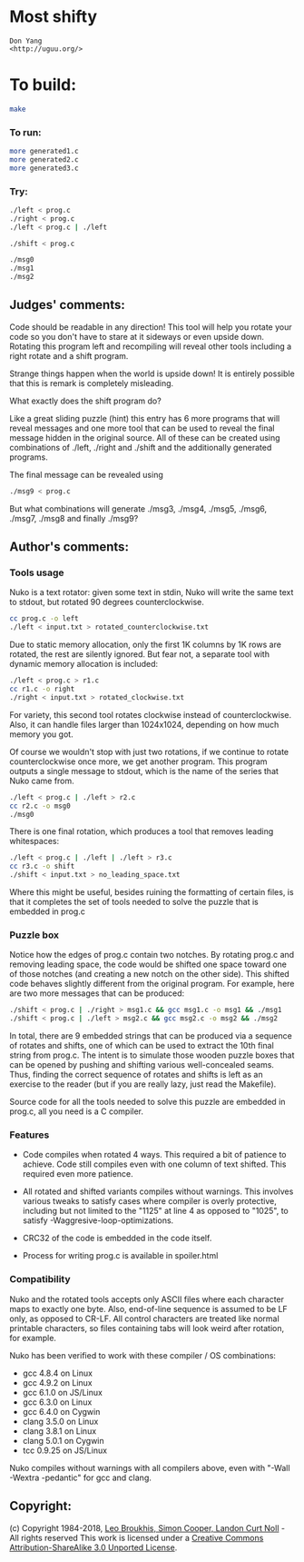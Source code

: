 # Most shifty

    Don Yang  
    <http://uguu.org/>  

# To build:

```sh
make
```

### To run:

```sh
more generated1.c
more generated2.c
more generated3.c
```

### Try:

```sh
./left < prog.c
./right < prog.c
./left < prog.c | ./left

./shift < prog.c

./msg0
./msg1
./msg2
```

## Judges' comments:

Code should be readable in any direction! This tool will help you rotate your
code so you don't have to stare at it sideways or even upside down. Rotating
this program left and recompiling will reveal other tools including a right rotate
and a shift program.

Strange things happen when the world is upside down! It is entirely possible
that this is remark is completely misleading.

What exactly does the shift program do?

Like a great sliding puzzle (hint) this entry has 6 more programs that will
reveal messages and one more tool that can be used to reveal the final
message hidden in the original source.  All of these can be created using
combinations of ./left, ./right and ./shift and the additionally generated
programs.

The final message can be revealed using

```sh
./msg9 < prog.c
```

But what combinations will generate ./msg3, ./msg4, ./msg5, ./msg6, ./msg7,
./msg8 and finally ./msg9?

## Author's comments:

### Tools usage

Nuko is a text rotator: given some text in stdin, Nuko will write the
same text to stdout, but rotated 90 degrees counterclockwise.

```sh
cc prog.c -o left
./left < input.txt > rotated_counterclockwise.txt
```

Due to static memory allocation, only the first 1K columns by 1K rows
are rotated, the rest are silently ignored.  But fear not, a separate
tool with dynamic memory allocation is included:

```sh
./left < prog.c > r1.c
cc r1.c -o right
./right < input.txt > rotated_clockwise.txt
```

For variety, this second tool rotates clockwise instead of
counterclockwise.  Also, it can handle files larger than 1024x1024,
depending on how much memory you got.

Of course we wouldn't stop with just two rotations, if we continue to
rotate counterclockwise once more, we get another program.  This
program outputs a single message to stdout, which is the name of the
series that Nuko came from.

```sh
./left < prog.c | ./left > r2.c
cc r2.c -o msg0
./msg0
```

There is one final rotation, which produces a tool that removes
leading whitespaces:

```sh
./left < prog.c | ./left | ./left > r3.c
cc r3.c -o shift
./shift < input.txt > no_leading_space.txt
```

Where this might be useful, besides ruining the formatting of certain
files, is that it completes the set of tools needed to solve the
puzzle that is embedded in prog.c

### Puzzle box

Notice how the edges of prog.c contain two notches.  By rotating
prog.c and removing leading space, the code would be shifted one space
toward one of those notches (and creating a new notch on the other
side).  This shifted code behaves slightly different from the original
program.  For example, here are two more messages that can be
produced:

```sh
./shift < prog.c | ./right > msg1.c && gcc msg1.c -o msg1 && ./msg1
./shift < prog.c | ./left > msg2.c && gcc msg2.c -o msg2 && ./msg2
```

In total, there are 9 embedded strings that can be produced via a
sequence of rotates and shifts, one of which can be used to extract
the 10th final string from prog.c.  The intent is to simulate those
wooden puzzle boxes that can be opened by pushing and shifting various
well-concealed seams.  Thus, finding the correct sequence of rotates
and shifts is left as an exercise to the reader (but if you are really
lazy, just read the Makefile).

Source code for all the tools needed to solve this puzzle are embedded
in prog.c, all you need is a C compiler.

### Features

   - Code compiles when rotated 4 ways.  This required a bit of
     patience to achieve.  Code still compiles even with one column of
     text shifted.  This required even more patience.

   - All rotated and shifted variants compiles without warnings.  This
     involves various tweaks to satisfy cases where compiler is overly
     protective, including but not limited to the "1125" at line 4 as
     opposed to "1025", to satisfy -Waggresive-loop-optimizations.

   - CRC32 of the code is embedded in the code itself.

   - Process for writing prog.c is available in spoiler.html

### Compatibility

Nuko and the rotated tools accepts only ASCII files where each
character maps to exactly one byte.  Also, end-of-line sequence is
assumed to be LF only, as opposed to CR-LF.  All control characters
are treated like normal printable characters, so files containing tabs
will look weird after rotation, for example.

Nuko has been verified to work with these compiler / OS combinations:

   - gcc 4.8.4 on Linux
   - gcc 4.9.2 on Linux
   - gcc 6.1.0 on JS/Linux
   - gcc 6.3.0 on Linux
   - gcc 6.4.0 on Cygwin
   - clang 3.5.0 on Linux
   - clang 3.8.1 on Linux
   - clang 5.0.1 on Cygwin
   - tcc 0.9.25 on JS/Linux

Nuko compiles without warnings with all compilers above, even with
"-Wall -Wextra -pedantic" for gcc and clang.

## Copyright:

(c) Copyright 1984-2018, [Leo Broukhis, Simon Cooper, Landon Curt Noll][judges] - All rights reserved
This work is licensed under a [Creative Commons Attribution-ShareAlike 3.0 Unported License][cc].

[judges]: http://www.ioccc.org/judges.html
[cc]: http://creativecommons.org/licenses/by-sa/3.0/
